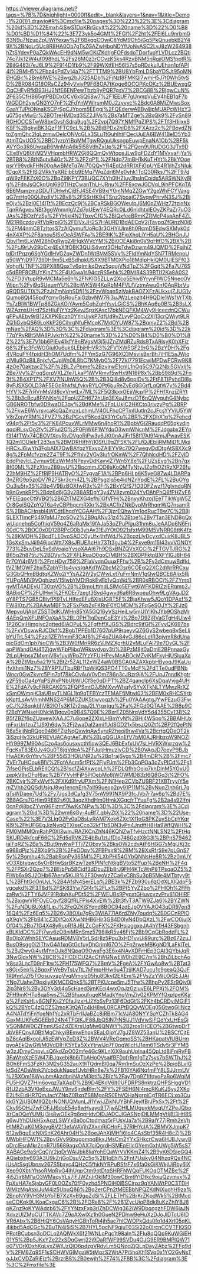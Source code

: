 https://viewer.diagrams.net/?tags=%7B%7D&highlight=0000ff&edit=_blank&layers=1&nav=1&title=Demo-1%20(1)1.drawio#R%3Cmxfile%20pages%3D%223%22%3E%3Cdiagram%20id%3D%22Emxh4iSwS1DpKRrGcylt%22%20name%3D%22%D0%B8%D0%BD%D1%84%22%3E7Z3vk5o4GMf%2FGl%2F2ht%2FEl6Lu9nrbm063N9u7NzupZpUWiYexav%2F6BkggCOwiC8YdM9Oh5iGg5PkQnuebkB2Y49X%2BNoLr5Uc8R8HA0Ob7gTkZGAZwHbqNDYfUoNvASC2LyJ8zW264938hZtSYdevP0aZQkWAcEH9dNM5wGKIZKdhgFOFdsdoTDorfuoYLVDLcz2BQtj74c7Jk12W4uf098hdL%2Fs26M0z3rCCvzK5ks4RzvBNM5nRgjiOMSfpptR%2BjIG483i7eJ6L9%2F914D1fb9%2F99WXtfEH56l57s5pRDskuIUEhan1pfAPI4I%2BMH5%2Fbz4sPdZv14a7%2FTTTM9%2BU8YbFmLDSbaYDSJt95oMNEHQBc%2Bm8lWE%2Bwg2bJG25ADb%2FjNzl8FMKQl7wmH5J7t0Wh5tvSD%2BR084G18ORsCZz94yVviyP9F68OA7tKpge6OCOPKcOKz%2BUEwxgGOqCHEyRfkB93HJ2NfE6ENPewTbzb9yPQR7gsV7%2BCG8B%2BIgwCuN%2F635CfHB65gtPBDDxOCV6xSQ68w7%2F1EEUF7gUnmpVuEV4hEB1qF7bWGDDh2ywGN3YO7nF%2FdYnWWIrsmM0J2zyyyc%2Bdc0A8MjZMwsSoxGaaYTJPtONnaKSCPrSgCJYpom5EEggj%2FQEderwABBv4ipMUAPcWHxY3u075gxMwEr%2BOTreHMDxd3SZ2JlVs%2Bs7aMTZge%2BxQk9%2FvSn89RGHOCCSTwW8bxGvshSdra9ug%2F2vpj7Q97YNMfPqZlPS%2FTf3H1iIxxSK8F%2BgkyiBK3QzF1FTC9cL%2B%2BjBPDx2hID6%2FXAzz2c%2FBoydZNtoZgmQhc2IqLzrmwDelcONVcGLx3SLuTtGuhlhtFQecUuEA6BW41BelD5Yb3AtmTQvUO5%2BBC1yzpYIBqMMTgwRQguUksngpEuwpEnaNA1Ob%2BF5kAVYGo3R8UwzaB6MnMqA6k5l58VdhZxUp%2F%2FQen9URUDGG3JTx9DCEe8VQ80hM2VVHpmbHRW2Gj8QQmQyWtqgsJLw9gFDZdY1MVxvaFjYa%2BTB8%2BfN5utv840z%2F%2F2qP1L%2FNdq77mBH1kKuTHYt%2BkYOoepsrY98ydkFHN00gAwBMeTq7Ali70QQyYR4Eql2dRR1XFjGpUYE4R1jlhZsNIukfCqoX%2FISj2VRkYeXREibEb9EMq7WqZdrl6Me0yhk1TcQ30Rks7%2FT97dqW9zFEKZtX0O%2BqZ9lKPY73BUQC7XYh0lHZluy3hsInCpids5A8SWNXy8Ig%2FdnJsQCkqUgl690TIHzCwanThLHJRnu%2FF8xcwJGDVqL9ihPFCKqTA6B6MqmzmzGDUTDHwhCjBFJ4SE4VB9xjY0mNMq2ZGwY2geWhFCYVaxgqG7mHg00QlJhxlIV%2Bv8%2FSSrHK94TSnz2jboajC7SvqwPhrvN3SJ%2BieOjv%2Bzl0E14lTt%2BEczQc9j%2BCaRSkBGOWeulpJ6M0pZWHz72tzinNxTqnRAgvpuNBt3ggWnmnlgVZd7qUEwY4EQRc0jLd6nIdhtxIEOyZKPaZr7uO3JAs%2BOzlYzSy%2FYHjki4N2TbxvCfG%2BIQxfeeBRmKZRMcP4saAnF4ZLM21R6czdoyRfVbRrpiG%2FEiVxJH2S7HAURD1BdAECpV2jTavpqZfGinzN0i6%2FM4nmC8TzItosS7zAIQymufUoRc3r3OHYiUlm8h0RcmD5EdwSXMyk0d4nX4XP%2F8anou5ISxOeASWFAy%2BE9IK%2FigXhqLiYH5aU%2BHGnJUQbvI1m6LkW428h0gRwgZ4HgkWVcYM%2Bi0OEAkj8n0V9qHtfO%2BX%2B%2FtJ9rUv29bCxr4EsX1fOBK3QUiS4vmt3OHpTdwDzwm49JQMD%2FqjhiZtdDrfPqzg6SgYGdlHVG2qyZWDn1WtBVM5SVy%2FldYmNdYSN7TRMenoUg50WYjD9T7390H9m5LxBSdhpkUSXX9BTM0XPio18MdipHklQM0UlESFf03VqhgfUTNF%2BPX8BQqxTv6qImikqDwz5qqujVNdTpZ%2FGqit%2Fa7U76Sc5dBRF8CBUYKjnZ%2F4UGwa1s94czRS5ebk%2BMI84S39BTl12Ka8A0S2%2FD3VtupR9vMCMa5e6h%2FNKIG5ZLLw2Xco5Ehiy6YrynFIWC5NnecOVWipn%2Fyj9qSUeumYU%2BciWK5W4KpRbM4FVLfVztmAwu0nf0ApRbrVuqRQDSUTIX%2FzJrZmNqhSDfj1%2FzvWban5zjVakBAOZXFzAUkxujZJUG1vQumo8Qj458pdYcmvGsRouFajGzbvNW7Ri3uJWzLeozlt4H9QDIe1Ws1VrTXbYs7zBlW1BWTp86ZGkKOiYAvm5CqhZqHYsvLGiCS%2BhKAq6p0B%2B3sLXWZAznsUHrd7SzHIuFjYYz2KevJSpzKAsc17bkNEQFKM4Wy9HcecdnQCWugFPvAEbv9rB12KXPKBczh0YYnUjykP7dfUd9vZLvyPQoCx2Xl13crQWiyt9LRZQ1iGvbQS69LoKkP26CihrgNfuFMcqK7MdOYUW87%2BqmvZ2%2Bd%2BmNae%2FAQ%3D%3D%3C%2Fdiagram%3E%3Cdiagram%20id%3D%22kT7qYRvRBt5MA8PJvkrh%22%20name%3D%22%D0%B4%D0%B0%D1%82%22%3E7V1bb6PIEv41kfY8nBVgsM3j5jJZnZMdRZuRds9TxARisyK0hXFiz68%2Fjc3FcWGGjul0u6ukSLEbjHHVR3%2FV1XW5GF29rG%2BzYDH%2Fg4VRcuFY4fpidH3hOM7Udfm%2FYmSzG7G96XQ3MsvisBxrBh7iH1E5aJWjqziMlu9OzBlL8njxfvCJpWn0lL8bC7KMvb0%2F7Zkl7791EcwiMPDwFCRw9K84zOe70akzacZ%2Fj%2BLZvPpme%2BzvjrwE1cnlL1nOg5C97Q2Nbi5GVxlj%2Be7Vy%2FoqSgrpVXLZfe7LkaP1jWVRmvf5wHx9N16P8x%2Bb5989d%2Fn3f%2B4XP17%2FXV7lNUhW5Q%2B%2B3Ql8d8v5ppIDv%2FtF8TIPvhdDl8s8yPJSXSOLD3AF5EGcRhkfsLfvkyRYLOPt6buReZyEd8GGrfLqQtW7y%2Bd4HYV%2F7rRVnMsVd8cvVrwtLv7ML%2F5Q3kxxOEjiWcpfP%2FHfXnzjZRYt%2Bb3cBcu8PANKp%2FqpUZZH672hUlq3EXuJ8mzDT6nQWyquhG4NybcGB6NROTbfw0D9waDE3qy%2BdKMe%2FqLUkIC2HKCto3rivzyPg%2BRP%2FkwE6WyrsvcaKcQaZmzxLchmUV4OLFhcCPTmlUutln2cJFcsYYViU5YWV8rZojyYRM%2FVZ7%2BzPGcvlf5KcdQX3YrCu%2BR%2FXDhX1q%2Fehcdv94q%2Ft5v3%2FK84PcuvWLrMMw6n4hoR1%2BpbVGi2RaudqP65qkvdjnqqdiRLsyOg2fv%2Fiul2O%2F0FjW6F1WYdqO3wmWNcnM%2FJdgabx2EYpf314fTWx74CBOVfXqyRivDVgoRjPw3y6JKt0nAJlFrf58f17AI9f4mjJPwavESK1Q2m1OUieIrT2d3us%2BMDRHifhYj10SfU9gZFSK%2FLfQJEbIiRMMiDfLMgiHRCxJ6iwYh3FobAIX7OwBAYqzYExvoZAlEYV9c70Q7weqvDdDtgAtS8XXc98g%2FpMcfvzm2Z4T9F%2FfhIv2VGv3IufrOKmW%2F7QhNcdHD%2FZyIDEddPievlcL2vmuv9EzWrMdNPeyvDdKavvIZ7Wn5Y8e%2FUZsEvg%2Bn7qx8f00ML%2FzXInuZB9svU%2BpcmmJDD8sKoQMTyNtyJIZofhOZtRzXP26fu22hM9HZ%2FfRjP9HATRyO%2FvgyaF1A%2BPp6HLp6K5yeG87w4LDARPa3nZRG9p5zoDV7R27Skr3cm4ZL%2BPsgzlq5e4idNZnYpdE%2FL%2BuOYgOu3iu5ty3S%2Bp4V9BzBOXfwR3x%2Fj%2BxYQfS7fO3DFZwzf17glvndgRNb9nGvnkRP%2Bdz6d6jG3y2B8ARDgY3y4ZV8zvm024YvDAhPhQ8fPHZvF6VFEIEqpcCt9VBQ%2B6ZtTMZXG4efhj1GfVFHj%2BnyyKhzoj1EeTTlkWgW5ZOr8GeiSQZpYQT6a4yCBPhqcmRXkr%2BkACflrZNkDypMrRhqmWQ7nsamRS%2BbACHpsbl4WCdtEhqdYCGAAH%2F3jzrEQhwYm1odRucT6w7C%2B8jSLEXTImcP5497qMJ7zoSOv2%2B9qANv31z4%2Btoe%2Bv7Tan3END8gQxwUiqnehq5CofhiqV59q4Z6aRqMx19fAJa53oZPuPlgu31hm8uJeAADo6N6Frj00dC%2BOC0x0D12BRPcD0b3yhAv31EJYOtO921sfxtM99M5VNRR08ttK4fz%2BKMDH%2BcdTLE0vpSAOC0yUfx4hfWdJ%2BcpzLlyDcyxdCuirK8JBL51GsXxSmJ4i946jocWtt7X8sJRUEAcHIr73Tt3gJb4%2Fxve9m15I43vvVGNOY773%2BuvDeL5vSdVoaiqYvsoXAAI67h9DSxBNZQVxXCCi%2FTGVTJRG%2B65q2h875tJ%2BDVyi%2FXFLRgaO0goCIMBH%2BXDPFktpBXFYIGJ8H64Fr7OYi4r6VfIj%2FmHDyr759%2FIaVvqnOuuxFFfw%2B%2Fv3dCmuwBdfkLtVZ1MOWF2hxi5ZabYFl1o4yysIgAKd1WZbcM2Gsr6COEgQ2XC2dWrRRCxuG3GbQHmBBdtqKZWo2iYYsAZ2jV2yCWwLxt7uFmNmV1gQwQBCE6Aljx5RjYUPgAMV9VOghizqV15lwbYMDtRokEvEb1vQqWd%2BR0sRBOCj%2FZYmp1gyMT4ADEyUT30tpVG%2B%2BmoLttmdLSlMo5EFwt6WFKDRIZzjERqmp2J8ABioCP%2FUlHwi%2FKOEr7zegt3Svd4gwvd6a8R8woeuOhw9LgVAgJD2oY8PTS7GB5CBivfPI9TvLHlfedEFu6XlsUG8T5F%2BjaKhvw5JQoYIDPAxf%2FW8I0zJ%2BAAwMBF%2FSxPkb2xFKRnF0YOMDM%2FqSeSOJY%2FJz6MepvqUjAbYZ5ST0dKUWHn85YA5GQ16yVSzHeiLw5mUIYIKhJYb9OShzMr4AEpQmXFUNFOaXaA%2BL0PHTtgDenCoE3Yji%2Bo7D9ZjRVaGTgH4Ulw41P26CxjHimgiyc2gtted6IAOPuL%2FgfhffXJGS%2Bdrc9ifGl%2FvyQK697bs%2FxVDswwRJCDkf%2BgbTPFEb1D7607pUP9raeyvQZ6GyS2wbeqBvSeLlibYUTrL54%2Fzzj1ZE7ifmmF3CAf6%2F4oZUA84yGJ86oLdIR3qiymR8dUnapjcGdOm1ph7soCW%2B3W0fMriRR6zVJMZXgrhU2vMLuFAi79e7DvGL%2FapPWandOAi4TZjqwWFbPIjbqWRksvdvpv3ti%2BPzM8jt0aDmE2BPnnaxGy2tLpUHpsxZMxmjV6y1uyWRpZIYzYFUIHPevMcABOcMZviKMFkyHlUSluaXaA%2BZtMzu5a219%2BtZr5ZAL112xWZ4aW0BSCA0AZAXkpbHByoqJ9KaUujfvXhmi1Nz7%2BYRP1UTbuRBfTtoWijQS3PO4TT0vMcF%2FdTTe0udFBNbWncr0GwZkvrc5PIn7qf78kCOvAuV0vDmZ86n3cJBzr9jA%2FUpJ7nndKhgtry2F59oOa4pYqPSWxPNbUbWUCf3e0qDiPT%2BZ4qancIp6XsDqaVvjg4UHE%2FdA7y9cFRRCAK0%2FQPSmtO7J5MXvvWhqfySYvXTkNLTYMwzRrXZxSmOWmpjK3aUBsyTLNGL1lq9qTFBYczTFMAFfiMtwl03%2BEM0xRHCSYrbkKpttLsAvVhmhMNS24P6MCZUK5tIwvoqzN%2Fu0YAAAgtgJYwPEzuG3FwoCJ%2BqqktjfjVB2lOTs3K1Zr2qaJ2LYtqxjqg%2Fa%2FGd0QTAAE%2B6p9Cf2BdYWNseH0NcWBgov0p9B4S7Q9E%2BxrEZ05NrqVdY5d4355Cv13B%2B5fZBZf6pZUavewXAAJC7u8ope2ZXlxLHBmYyN%2BHi4WSpo%2BBAlHUxmFxrUnfzuZ1J9Xh6dw%2Fj2waDaI2amifUdSGD21x5bszQ0Zt%2BP2fQePtNR8a5kijNgRQgc9486FZjzNqQxwlqAw5yruRZheoj9rw4Va%2BcrtgQDeOT2k3jSzgHv32kUPREVUACAgtAeTJN%2BLgQGUAnEfV7bM0AJRHbzgW9NOZlHfr999ZM90AcCzo4as6ousxvcthfiqw3QEJ6BbExfxUV7sLHVRXWxrzqw%2FgcKxT83E0Jv4Gu0T8jgVdeA%2FFJutjHmuzIyCD%2B0VAgJD7oevP9BJbHwAEKr6nYtry%2BF55iS3HOjUNR2u%2Bp1rajSygx%2B4mDR%2B%2Fmc72VEr7uHCqukBIV%2FofAAcm5rfPI%2FjvPJm%2Fb3CnPOa3oZvPICd%2Fg17ifseGPjsELbREIICQ%2B1scfZi4XxwcqLh%2FDLQfhbOoiq7knDlnM5YGyU0zepkV9xOFpf6ac%2B7YVvHFjP5PlOebMo8jWOWMD83zl6Q8Gq3j%2FO%2BKCvjr%2FxWvf%2FXKd9frvUPXm%2FIN1Hep2CVbZU9RF21XBTryyiY5emZVhb2QQSdUsigJ8vg1encnErh7olI99ueop2py91P11M%2ByNuqZInh6rL7qqTsWDaee7Ud%2Fy7Jgs3dCafg3V75nW991NX9P3fcJVo7r7av6p%2Bd7E%2B8AGrs7GHjm9RE82s60L3aqzXhdHm0HmkXGqcfrTYueFg%2B2a4s92Ifnj0cnPdj8bcZYvn96Fizmf7AwKs74Pw%3D%3D%3C%2Fdiagram%3E%3Cdiagram%20id%3D%22wm6sGy-4uBf7_qblyZtX%22%20name%3D%22Use-Case%22%3E7V3LlqO2Fv0aD8sLvRAM7Xok6ZXc1Xf1oG8PKZuySbCpYKqrKl9%2FhUFGEgJjzNvpQTXIssCco32kfTbSDN3vPn4JndftH8Ha9WfQWH%2FM0MMMQmRahP0Xl3wmJRAZKCnZhN46KQNZwTfvHzctNNLSN2%2FtHqSKURD4kfcqF66C%2Fd5dRVKZE4bBu1ztJfDlq746GzdX8G3l%2BPnS79462ialFqRZ%2Ba%2But9nyKwPTTj7ZObxy%2BksOW2cdvAtF6HGG7sMgiJKj3ce968dPjz%2BXb9%2B%2FeODpv%2FBPsjr8%2BM%2BXxRfr59e7pLGnS75y%2Bgmhu4%2BabRqnPy365M%2FLXbPHl54GYbQNNsHe8R%2Bz0mUYvO3Xbtyqwc6yOr8HwSsrBKzwTzeKPlNfcN6igBVto52ffup%2BeNH%2F4q%2FPSXr2Qzp7%2BEjbPp58Cidf3dDbuZEb8rJ9FH4KTcWnP8TPsqaOZ5%2FiWb6x9SJ2OHb67Aerv5KiJ8%2F30woVzZCa6xC8hSu3pB5Me4MTbtyy9tL%2BFhtGcOnUyL%2B4AfsN4SerELq%2BE3k%2FZb930u6zOdXLXIQdpF5ygcekd%2F3T8d%2FSK83Yw7Gf4r%2FLx%2BPf5YyZ2bo%2FHlOh%2FFhzaRw%2FTY6JVF91RdbhXuPDt52%2FWEUBs9PypxtGHuvcvzvPrv81OHiRF%2BxjgwVRFOyECgvf28QfRLFPis4XvEW%2Bt3fvT3ATW9ZJa6%2BYZWN%2FuNDU8UXdj1LjpJ%2FeQZKiSYqnd8BOC94zdEJp0VYAJtO43qDR97en316Q4%2Fz6Eq5%2B26y38OXu7gRv3WIA77lA6rdZNy7oudq%2B0GCnRPlOqX9qV%2FbB41cZ3DifQoXXwNtHB6Hlr3GB4D0IyN4DbQXzL%2FwCO0juIXOf04%2Bp71G4X48yRupR18J6LZcCoFX%2FKHsiaggxeJA4hYfH43FSbgnhxBLKldDC%2Fj7wv6zO8njMRnSmz5798jlkR5v46Fj%2Bb9CqGbRodzFL%2BxOIpXWhhSEYCAsusRDMV8V5rLSdHIz5Ppu3xHD1vvUi99urc%2Bz672zuJBusO9sgg0i2IThvG4A1xqGtGcfuyDhGriml67O%2Fp2rweMBKgND1LaFkITeL%2BJ2wv0j4ytMYnOJk8NQpaO9OwaFg3E6x4NAvXDFrHEp3OAI3QYbiJqR3NwGjdxNW%2BCB%2FlCDICU2AcCfWGNwEW0h2E9C7m%2BhZiLbchAoV8sa3LncT09nF1tw%2FH175WFQ7%2BmV%2FgeA%2FYGwAo8w%2BTat3x8Gjx5ep%2BgoxFWeBvTsLyTtL7kFmpHHw6u4TzjjlKAD7ucu1c9geaQ3QJF1R9fmfJZf5TOosuyxagVvqMmoiz05hu8DkvI2EXEm%2FVsZzYWLOiQEJJAiYNgZUaheZ9pxiiyKKMCDQhkS%2BTPKUcpe5mJ5Tfw%2BhpPy2ESr9Qjv0i2lq3Nr8%2By3OYy3dj4g5cHaed3jmKEci4wxOqJzGzluvE6LPPXj%2FOM%2FH9mKHTp8qa5wsZ%2BShuoufuqeKMadkYnqVmZiv02KPMYfQxpIpeKKjro%2FzKsHLy8GNFKs2Y0faJjzxHJ2YoSvPz13F6DdGt%2FKh4bCRDyiMGiF1kQ%2BYcC4zQCZS2moK3tQATc4kH8wL0RCAPtBQQyWOEg05GtwoGlINczA4NATdYiFnYoeNhfYc2xRTbFrIIJaBZc8jRBm71cVJA80NYYSoYCZhTk8AG4GaxMIUKFe5GEEb924N4TFGlKJF88JbQSlN7rN5lJJ1VdVwSlFQdYxUHEsGjVSGNMW0CZFnmUSdZdZEKrsUqMw6QNWY%2B2ros1HCEO%2BGtwpDrTJbV8FQnyA0BtIMqChkyiBEmwEhqxSEaLOjpYJ7gJZ8WZ53anU%2BSCfCjtEbZ8cAqIBxgolUi5zEWVpZeD3Z%2BWV4VReGqmoSS%2BHKagatVIUBUrmpyoAEkQwGWM0VdDlHK5YEa5XxYtrwlJq7F0pgWicHJ1em6TSdv5r3FYMBw3zJDmyCnpyLsQ6kdZpO02mfe4Gc9KLnXiX9auhUpIna45QpLtd8iFnjRyFB3FaWtgXzE5W47jBJqxebj8b6iTbAHoOVsaIfBF0qfrRm1gTz7sys7bSWThJ%2BOh6FmS3FzKh3M2sG352auX9lTQdmBl0qa7Rm1mSuOzXzPe%2BpiqBLvIGktSdZADaWnk2VcbdukNapxfUvbHRn8e7k%2FB10YAj6NqfmFY8LSJJrmUV%2BXOm18WyubmAkzdbniNAzM3bti%2BIz%2Fay7Dg9Z1lfqvoPaRo6WqiMFU5HQVZ7Hm6ovqz7aXApD%2B9D4EKdV6lt0UFDRPS8nktrzQHPSHggVD1RfU2zbA3VKleExzJWJY9nvSjrdeBlm%2FY%2FSEH6NI4mcRKuKJSyy2XKoE2LfkEIdHR7QmJacYZNpZ0BxqZS8MgoRS0EhVQHaNgrplCgTR6ECLxo3CukkGY2jUB0MIlQZbrNONUQMunLJl1YwiJZikNUYBhFJeylfBrJPxSx%2Ft%2FCky95OHJ7wFOFJJ6doE54q8wHyayo9T7jwADHILMUguykMoqUYZPeJQboXrCaOQeYUMUj3is8wOEkRg6qpHdvDIDJADCJlGASNpjDILMMgVtIjBl3HtI8Sg6wJYhDUkH5xAgzLSWYxBa0oCtpdmaz5rFUsVJa7a%2B9aIY77jRmh2eVhHtM8ZraK0M3oygBV2f3efaVAVjh2XxmRiCHnFL37RIHYcIA%2BMVXJmpK7612wBguEicN0iSnK26Ahr04H%2BoeJAhXjMH1i6lo4CAsSbf35R4H8cZj%2BMWblHFDW1%2BpyGVy96bugompqBkxJMsCm2YYxSHkcrCwa6HJBJywvBoDrclEsnMkr2cnR7U5689agxOAX7oiQgrdHSMEpElIcGYemGxhUWg5W5sS7XABAGe9aSrCqCjV2jqDrWAiJbk8IiaYohEQaWrVVKKmZ4%2B9yK6DSieGQ4AQiebxhy693A3U9kZrjGoDsuV2c5q%2B1oEhj%2Fnt7Usiky04NhzqRQs4NCiUsAtSsgUbnsv267S5bxyc4QHzC5fhkNYRPuBSfrF7x6fa0kGiKWkjUiRby6lXXep90XbtjYhsoRMpRyG4IhUgpCtm9otDtqSHRFNWQqFUKOqOTMZBe%2F4j5ZIjr8Ml1aO3WMaqyYLs7jFJWZrJr0kIM30owCBm9YtDtkc9oiuQzvmyx%2FpXvHA7eSjabvGF0L0OZs70fF0yzhd5PNOlH0lBSCirpz9qYANWtP0C3TDHWMIzMgAskiJuM4iz5UbuQ86%2Bq2erCPn2tMEEBbNPQZKdNjXuohH9za%2BnpNY9VH3MbYoTB7XzXvB9gpZdSi%2FLETH%2BrKrZKpdWk5%2BtMcdseCOKqk9UKoaCxgaC6%2B%2FORe8%2F%2B1ZycUigPBdk8uKzZhlYBJ8pKZnz9oKYWAdcb6%2FYYNzxFxg3rlZhDCWig362iW9DbqcgzhFDW6jaJNXdxzUIZMpCUTTKAVc7Z9pAXwlXz1h0GueN2PDlnw9eHuXzDJoJlDTcU6IDVR6Abx%2B6HjQY6OsVApyHGBhToRi4jh5ac7hlCWOPkQds0fo1d4Xrl05qKL4jkbd5AdCGc%2BuTN4i5iS%2B7HYL5pcNF9qjuT03Si22o0IrcnCCVTFIQSOPRotBCubsn3oDCLo2AQlWkX6f21WNLqPqc1t98aIn%2FIu8qQQp9KuWGiEH01Y5%2Bp5JKxYZe22xSDqGwrj22j9DaRfWF99SVDu4OJG9ER9BMPlQW71o07VOrXDxhKqLyxZWjUzQlO6pdzgVRdvLm5QNqqZjQLpDayZAbz%2FFq9dV%2FM6Zq95F1sSCHWVGIMgaW5tMqzS2WtA7Pi5hoXh1SVq0x1YO2GvNsToJJxCVDZaRjEjz%2BrzrB8%2B0ewjh%2F74%2F8B%3C%2Fdiagram%3E%3C%2Fmxfile%3E


